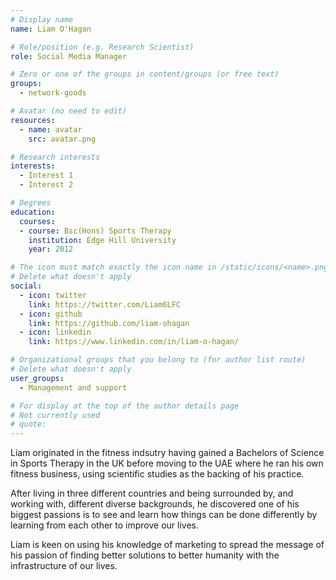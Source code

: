 ```yaml
---
# Display name
name: Liam O'Hagan

# Role/position (e.g. Research Scientist)
role: Social Media Manager

# Zero or one of the groups in content/groups (or free text)
groups:
  - network-goods

# Avatar (no need to edit)
resources:
  - name: avatar
    src: avatar.png

# Research interests
interests:
  - Interest 1
  - Interest 2

# Degrees
education:
  courses:
  - course: Bsc(Hons) Sports Therapy
    institution: Edge Hill University
    year: 2012

# The icon must match exactly the icon name in /static/icons/<name>.png
# Delete what doesn't apply
social:
  - icon: twitter
    link: https://twitter.com/Liam6LFC
  - icon: github
    link: https://github.com/liam-ohagan
  - icon: linkedin
    link: https://www.linkedin.com/in/liam-o-hagan/  

# Organizational groups that you belong to (for author list route)
# Delete what doesn't apply
user_groups:
  - Management and support

# For display at the top of the author details page
# Not currently used
# quote:
---
```


Liam originated in the fitness indsutry having gained a Bachelors of Science in Sports Therapy in the UK before moving to the UAE where he ran his own fitness business, using scientific studies as the backing of his practice.

After living in three different countries and being surrounded by, and working with, different diverse backgrounds, he discovered one of his biggest passions is to see and learn how things can be done differently by learning from each other to improve our lives. 

Liam is keen on using his knowledge of marketing to spread the message of his passion of finding better solutions to better humanity with the infrastructure of our lives.
